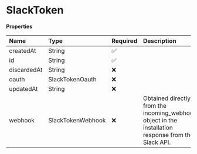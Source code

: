 # SlackToken

**Properties**

| Name        | Type              | Required | Description                                                                                         |
| :---------- | :---------------- | :------- | :-------------------------------------------------------------------------------------------------- |
| createdAt   | String            | ✅       |                                                                                                     |
| id          | String            | ✅       |                                                                                                     |
| discardedAt | String            | ❌       |                                                                                                     |
| oauth       | SlackTokenOauth   | ❌       |                                                                                                     |
| updatedAt   | String            | ❌       |                                                                                                     |
| webhook     | SlackTokenWebhook | ❌       | Obtained directly from the incoming_webhook object in the installation response from the Slack API. |

